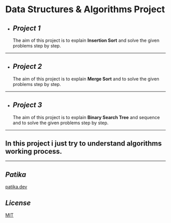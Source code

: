 # **Data Structures & Algorithms Project**

* ## ***Project 1***
    The aim of this project is to explain **Insertion Sort** and solve the given problems step by step.
---
* ## ***Project 2***
    The aim of this project is to explain **Merge Sort** and to solve the given problems step by step.
---
* ## ***Project 3***
    The aim of this project is to explain **Binary Search Tree** and sequence and to solve the given problems step by step.
---

## **In this project i just try to understand algorithms working process.**
---

## ***Patika***
[patika.dev](www.patika.dev) 
## ***License***
[MIT](https://choosealicense.com/licenses/mit/)